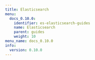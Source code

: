 ```yaml
---
title: Elasticsearch
menu:
  docs_0.10.0:
    identifier: es-elasticsearch-guides
    name: Elasticsearch
    parent: guides
    weight: 10
menu_name: docs_0.10.0
info:
  version: 0.10.0
---
```


